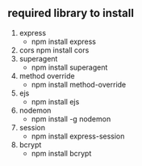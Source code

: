 ## required library to install 
1. express
    - npm install express
2. cors
    npm install cors
3. superagent
    - npm install superagent
4. method override
    - npm install method-override
5. ejs 
    - npm install ejs
6. nodemon
    - npm install -g nodemon
7. session 
    - npm install express-session
8. bcrypt
    - npm install bcrypt